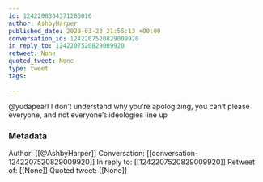```yaml
---
id: 1242208304371286016
author: AshbyHarper
published_date: 2020-03-23 21:55:13 +00:00
conversation_id: 1242207520829009920
in_reply_to: 1242207520829009920
retweet: None
quoted_tweet: None
type: tweet
tags:

---
```


@yudapearl I don’t understand why you’re apologizing, you can’t please everyone, and not everyone’s ideologies line up

### Metadata

Author: [[@AshbyHarper]]
Conversation: [[conversation-1242207520829009920]]
In reply to: [[1242207520829009920]]
Retweet of: [[None]]
Quoted tweet: [[None]]
